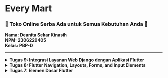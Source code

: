 # Every Mart
### <b>🛒 Toko Online Serba Ada untuk Semua Kebutuhan Anda 🛒</b>
**Nama: Deanita Sekar Kinasih** <br>
**NPM: 2306229405**<br>
**Kelas: PBP-D**<br>
<hr>

<details>
<summary> <strong> Tugas 9: Integrasi Layanan Web Django dengan Aplikasi Flutter </strong> </summary>

### Jelaskan mengapa kita perlu membuat model untuk melakukan pengambilan ataupun pengiriman data JSON? Apakah akan terjadi error jika kita tidak membuat model terlebih dahulu?
Kita perlu membuat model untuk melakukan pengambilan ataupun pengiriman data JSON karena beberapa alasan, yaitu:
- Standardisasi data
  Ketika kita menerima atau mengirim data JSON, model berfungsi untuk memastikan bahwa struktur data selalu konsisten dan sesuai dengan ketentuan. Tanpa model, data akan menjadi rentan terhadap kesalahan format dan sulit untuk divalidasi.
- Mempermudah konversi
  JSON adalah format string yang memerlukan aprsing untuk dapat digunakan dalam aplikasi. Dengan adanya model, proses konversi antara JSON dan objek menjadi lebih mudah dan terstruktur. Hal ini tidak hanya meningkatkan efisiensi, tetapi juga mengurangi kesalahan manipulasi data. <br>
Jika kita tidak membuat model terlebih dahulu, terdapat kemungkinan terjadi error. Aplikasi menjadi lebih rentan terhadap runtime error seperti `NoSuchMethodError` atau `TypeError`. Selain itu, proses debugging menjadi lebih sulit karena IDE tidak dapat memberikan warning tentang ketidaksesuaian tipe data atau properti yang hilang. Ketika aplikasi berkembang, pengelolaan data tanpa model menjadi semakin kompleks. <br>
Meskipun ada situasi di mana kita tidak perlu membuat model terlebih dahulu, pengembangan tanpa model tidak direkomendasikan. Penggunaan model dapat meningkatkan maintainability, readability, dan reliability secara signifikan, serta membantu pengembangan aplikasi.
<hr>

### Jelaskan fungsi dari library http yang sudah kamu implementasikan pada tugas ini
Library HTTP berperan penting untuk menghubungkan antara aplikasi Flutter dan backend Django. Pada implementasi tugas ini, library http fugunakan untuk melakukan berbagai operasi HTTP yang penting dalam aplikasi. Secara spesifik, saya menggunakan library HTTP untuk mengirim request `GET` ke endpoint Django untuk mengambil data produk, melakukan request `POST` untuk proses autentikasi dan registrasi, serta mengirim data form ketika menambahkan produk baru. Library HTTP memiliki kemampuan untuk menangani proses asynchronous, sehingga aplikasi tetap responsif selama proses pertukaran data dengan server berlangsung.
<hr>

### Jelaskan fungsi dari CookieRequest dan jelaskan mengapa instance CookieRequest perlu untuk dibagikan ke semua komponen di aplikasi Flutter.
Beberapa fungsi dari CookieRequest, yaitu:
- Mengelola Cookie secara otomatis
  `CookieRequest` menyimpan dan mengirimkan cookie yang diperlukan oleh Django untuk mengenali User yang sedang login
- Mendukung operasi HTTP
  `CookieRequest` menyediakan beberapa metode yang memudahkan interaksi dengan server Django, seperti `login`, `logout`, dan `get`
- Mendukung CSRF token Django
  `CookieRequest` menangani CSRF token secara otomatis untuk operasi `POST`, `PUT`, dan `DELETE`
Instance `CookieRequest` perlu dibagikan ke seluruh komponen di aplikasi Flutter melalui `Provider` karena beberapa alasan, yaitu:
- Menciptakan single source of truth untuk autentikasi, memastikan bahwa semua komponen aplikasi mengakses data sesi yang sama dan konsisten
- Menghindari pembuatan isntance baru di setiap komponen yang membutuhkan akses ke data sesi sehingga User tidak perlu melakukan autentikasi ulang ketika berpindah antar halaman atau menggunakan fitur yang berbeda
- Menyederhanakan pengelolaan state aplikasi secara keseluruhan akrena perubahan langsung tercermin di seluruh aplikasi, mengurangi terjadinya inkonsistensi dalam autentikasi pengguna
<hr>

### Jelaskan mekanisme pengiriman data mulai dari input hingga dapat ditampilkan pada Flutter.
- User melakukan input data melalui widget dan data form disimpan dalam variabel
- Data dikonversi ke format JSON dan request HTTP disiapkan dengan library `http/CookieRequest`
- Data JSON dikirim ke endpoint Django. Kemudian, server menerima dan memproses data lalu server mengirim response JSON
- Flutter menerima respons JSON. Lalu, data JSON di-decode menjadi objek Dart dan data dikonversi sesuai model yang dibuat
- FutureBuilder digunakan untuk mengelola data asynchronous dan data ditampilkan melalui widget UI
<hr>

### Jelaskan mekanisme autentikasi dari login, register, hingga logout. Mulai dari input data akun pada Flutter ke Django hingga selesainya proses autentikasi oleh Django dan tampilnya menu pada Flutter.
**Register**
- User melakukan input data untuk register melalui widget Flutter
- Data dikirim ke Django untuk dilakukan validasi
- Django menyimpan data dari User
- Flutter menampilkan status setelah User melakukan input data

**Login**
- User melakukan input data untuk login melalui widget Flutter
- Data dikirim ke Django untuk dilakukan pemeriksaan data
- Django mengelola sesi dan Fluter menyimpan status login
- User diarahkan ke halaman menu

**Logout**
- User mengirimkan request logout melalui widget Flutter
- Django menghapus sesi dan Flutter menghapus status login
- User diarahkan ke halaman login
<hr>

### Jelaskan bagaimana cara kamu mengimplementasikan checklist di atas secara step-by-step! (bukan hanya sekadar mengikuti tutorial).

**Memastikan deployment proyek tugas Django telah berjalan dengan baik**
- Memastikan Django berjalan pada local host dan PWS
- Menambahkan konfigurasi `ALLOWED_HOSTS` di `settings.py` pada direktori `every_mart` untuk integrasi Django dari emulator Android
```py
ALLOWED_HOSTS = [..., ..., "10.0.2.2"]
```
- Menginstal library yang diperlukan dan menambahkan `django-cors-headers`
**Mengimplementasikan fitur registrasi akun pada proyek tugas Flutter**
- Membuat file `register.dart` pada `lib/screens/`, menambahkan TextField untuk `username`, `password`, dan `confirmPassword`, serta memanggil API Django dengan `CookieRequest`
```dart
import 'dart:convert';
import 'package:flutter/material.dart';
import 'package:pbp_django_auth/pbp_django_auth.dart';
import 'package:provider/provider.dart';
import 'package:every_mart/screens/login.dart';

class RegisterPage extends StatefulWidget {
  const RegisterPage({super.key});

  @override
  State<RegisterPage> createState() => _RegisterPageState();
}

class _RegisterPageState extends State<RegisterPage> {
  final _usernameController = TextEditingController();
  final _passwordController = TextEditingController();
  final _confirmPasswordController = TextEditingController();

  @override
  Widget build(BuildContext context) {
    final request = context.watch<CookieRequest>();
    return Scaffold(
      appBar: AppBar(
        title: const Text('Register'),
        leading: IconButton(
          icon: const Icon(Icons.arrow_back),
          onPressed: () {
            Navigator.pop(context);
          },
        ),
      ),
      body: Center(
        child: SingleChildScrollView(
          padding: const EdgeInsets.all(16.0),
          child: Card(
            elevation: 8,
            shape: RoundedRectangleBorder(
              borderRadius: BorderRadius.circular(12.0),
            ),
            child: Padding(
              padding: const EdgeInsets.all(20.0),
              child: Column(
                mainAxisSize: MainAxisSize.min,
                children: <Widget>[
                  const Text(
                    'Register',
                    style: TextStyle(
                      fontSize: 24.0,
                      fontWeight: FontWeight.bold,
                    ),
                  ),
                  const SizedBox(height: 30.0),
                  TextFormField(
                    controller: _usernameController,
                    decoration: const InputDecoration(
                      labelText: 'Username',
                      hintText: 'Enter your username',
                      border: OutlineInputBorder(
                        borderRadius: BorderRadius.all(Radius.circular(12.0)),
                      ),
                      contentPadding:
                          EdgeInsets.symmetric(horizontal: 12.0, vertical: 8.0),
                    ),
                    validator: (value) {
                      if (value == null || value.isEmpty) {
                        return 'Please enter your username';
                      }
                      return null;
                    },
                  ),
                  const SizedBox(height: 12.0),
                  TextFormField(
                    controller: _passwordController,
                    decoration: const InputDecoration(
                      labelText: 'Password',
                      hintText: 'Enter your password',
                      border: OutlineInputBorder(
                        borderRadius: BorderRadius.all(Radius.circular(12.0)),
                      ),
                      contentPadding:
                          EdgeInsets.symmetric(horizontal: 12.0, vertical: 8.0),
                    ),
                    obscureText: true,
                    validator: (value) {
                      if (value == null || value.isEmpty) {
                        return 'Please enter your password';
                      }
                      return null;
                    },
                  ),
                  const SizedBox(height: 12.0),
                  TextFormField(
                    controller: _confirmPasswordController,
                    decoration: const InputDecoration(
                      labelText: 'Confirm Password',
                      hintText: 'Confirm your password',
                      border: OutlineInputBorder(
                        borderRadius: BorderRadius.all(Radius.circular(12.0)),
                      ),
                      contentPadding:
                          EdgeInsets.symmetric(horizontal: 12.0, vertical: 8.0),
                    ),
                    obscureText: true,
                    validator: (value) {
                      if (value == null || value.isEmpty) {
                        return 'Please confirm your password';
                      }
                      return null;
                    },
                  ),
                  const SizedBox(height: 24.0),
                  ElevatedButton(
                    onPressed: () async {
                      String username = _usernameController.text;
                      String password1 = _passwordController.text;
                      String password2 = _confirmPasswordController.text;

                      // Cek kredensial
                      final response = await request.postJson(
                          "http://localhost:8000/auth/register/",
                          jsonEncode({
                            "username": username,
                            "password1": password1,
                            "password2": password2,
                          }));
                      if (context.mounted) {
                        if (response['status'] == 'success') {
                          ScaffoldMessenger.of(context).showSnackBar(
                            const SnackBar(
                              content: Text('Successfully registered!'),
                            ),
                          );
                          Navigator.pushReplacement(
                            context,
                            MaterialPageRoute(
                                builder: (context) => const LoginPage()),
                          );
                        } else {
                          ScaffoldMessenger.of(context).showSnackBar(
                            const SnackBar(
                              content: Text('Failed to register!'),
                            ),
                          );
                        }
                      }
                    },
                    style: ElevatedButton.styleFrom(
                      foregroundColor: Colors.white,
                      minimumSize: Size(double.infinity, 50),
                      backgroundColor: Theme.of(context).colorScheme.primary,
                      padding: const EdgeInsets.symmetric(vertical: 16.0),
                    ),
                    child: const Text('Register'),
                  ),
                ],
              ),
            ),
          ),
        ),
      ),
    );
  }
}
```
- Menambahkan endopoint `/auth/register/` di Django yang menerima data username dan password
- Jika berhasil, User akan masuk ke halaman login. Jika gagal, akan terdapat pesan error
**Membuat halaman login pada proyek tugas Flutter**
- Membuat file `login.dart` pada `lib/screens/`, menambahkan TextField untuk `username` dan `password`, dan memanggil endpoint `/auth/login/`
```dart
import 'package:flutter/material.dart';
import 'package:pbp_django_auth/pbp_django_auth.dart';
import 'package:provider/provider.dart';
import 'package:every_mart/screens/menu.dart';
import 'register.dart';

void main() {
  runApp(const LoginApp());
}

class LoginApp extends StatelessWidget {
  const LoginApp({super.key});

  @override
  Widget build(BuildContext context) {
    return MaterialApp(
      title: 'Login',
      theme: ThemeData(
        useMaterial3: true,
        colorScheme: ColorScheme.fromSwatch(
                    primarySwatch: Colors.green,
        ).copyWith(primary: const Color(0xFF2E8B57), secondary: const Color(0xFFFF8C00)),
      ),
      home: const LoginPage(),
    );
  }
}

class LoginPage extends StatefulWidget {
  const LoginPage({super.key});

  @override
  State<LoginPage> createState() => _LoginPageState();
}

class _LoginPageState extends State<LoginPage> {
  final TextEditingController _usernameController = TextEditingController();
  final TextEditingController _passwordController = TextEditingController();

  @override
  Widget build(BuildContext context) {
    final request = context.watch<CookieRequest>();

    return Scaffold(
      appBar: AppBar(
        title: const Text('Login'),
      ),
      body: Center(
        child: SingleChildScrollView(
          padding: const EdgeInsets.all(16.0),
          child: Card(
            elevation: 8,
            shape: RoundedRectangleBorder(
              borderRadius: BorderRadius.circular(12.0),
            ),
            child: Padding(
              padding: const EdgeInsets.all(20.0),
              child: Column(
                mainAxisSize: MainAxisSize.min,
                children: [
                  const Text(
                    'Login',
                    style: TextStyle(
                      fontSize: 24.0,
                      fontWeight: FontWeight.bold,
                    ),
                  ),
                  const SizedBox(height: 30.0),
                  TextField(
                    controller: _usernameController,
                    decoration: const InputDecoration(
                      labelText: 'Username',
                      hintText: 'Enter your username',
                      border: OutlineInputBorder(
                        borderRadius: BorderRadius.all(Radius.circular(12.0)),
                      ),
                      contentPadding:
                          EdgeInsets.symmetric(horizontal: 12.0, vertical: 8.0),
                    ),
                  ),
                  const SizedBox(height: 12.0),
                  TextField(
                    controller: _passwordController,
                    decoration: const InputDecoration(
                      labelText: 'Password',
                      hintText: 'Enter your password',
                      border: OutlineInputBorder(
                        borderRadius: BorderRadius.all(Radius.circular(12.0)),
                      ),
                      contentPadding:
                          EdgeInsets.symmetric(horizontal: 12.0, vertical: 8.0),
                    ),
                    obscureText: true,
                  ),
                  const SizedBox(height: 24.0),
                  ElevatedButton(
                    onPressed: () async {
                      String username = _usernameController.text;
                      String password = _passwordController.text;

                      // Cek kredensial
                      final response = await request
                          .login("http://localhost:8000/auth/login/", {
                        'username': username,
                        'password': password,
                      });

                      if (request.loggedIn) {
                        String message = response['message'];
                        String uname = response['username'];
                        if (context.mounted) {
                          Navigator.pushReplacement(
                            context,
                            MaterialPageRoute(
                                builder: (context) => MyHomePage()),
                          );
                          ScaffoldMessenger.of(context)
                            ..hideCurrentSnackBar()
                            ..showSnackBar(
                              SnackBar(
                                  content:
                                      Text("$message Selamat datang, $uname.")),
                            );
                        }
                      } else {
                        if (context.mounted) {
                          showDialog(
                            context: context,
                            builder: (context) => AlertDialog(
                              title: const Text('Login Gagal'),
                              content: Text(response['message']),
                              actions: [
                                TextButton(
                                  child: const Text('OK'),
                                  onPressed: () {
                                    Navigator.pop(context);
                                  },
                                ),
                              ],
                            ),
                          );
                        }
                      }
                    },
                    style: ElevatedButton.styleFrom(
                      foregroundColor: Colors.white,
                      minimumSize: Size(double.infinity, 50),
                      backgroundColor: Theme.of(context).colorScheme.primary,
                      padding: const EdgeInsets.symmetric(vertical: 16.0),
                    ),
                    child: const Text('Login'),
                  ),
                  const SizedBox(height: 36.0),
                  GestureDetector(
                    onTap: () {
                      Navigator.push(
                        context,
                        MaterialPageRoute(
                            builder: (context) => const RegisterPage()),
                      );
                    },
                    child: Text(
                      'Don\'t have an account yet? Register now',
                      style: TextStyle(
                        color: Theme.of(context).colorScheme.primary,
                        fontSize: 16.0,
                      ),
                    ),
                  ),
                ],
              ),
            ),
          ),
        ),
      ),
    );
  }
}
```
- Menggunakan `CookieReguest` untuk login. Jika berhasil, User akan masuk ke halaman utama aplikasi. Jika gagal, akan terdapat pesan error
- Menyimpan status login menggunakan `Provider`
```
flutter pub add provider
flutter pub add pbp_django_auth
```
```dart
  @override
  Widget build(BuildContext context) {
    return Provider(
      create: (_) {
        CookieRequest request = CookieRequest();
        return request;
      },
      child: MaterialApp(
        title: 'Every Mart',
        theme: ThemeData(
          useMaterial3: true,
          colorScheme: ColorScheme.fromSwatch(
                      primarySwatch: Colors.green,
          ).copyWith(primary: const Color(0xFF2E8B57), secondary: const Color(0xFFFF8C00)),
        ),
        home: const LoginPage(),
      ),
    );
  }
```
**Mengintegrasikan sistem autentikasi Django dengan proyek tugas Flutter**
- Menambahkan package `pbp_django_auth` untuk mengelola session dan mengatur `Provider` pada root aplikasi di `main.dart`
- Menggunakan `/auth/login/` untuk login dan `/auth/logout/` untuk logout
- Melakukan konfigurasi middleware CORS dan CSRF di Django
```py
CORS_ALLOW_ALL_ORIGINS = True
CORS_ALLOW_CREDENTIALS = True
CSRF_COOKIE_SECURE = True
SESSION_COOKIE_SECURE = True
CSRF_COOKIE_SAMESITE = 'None'
SESSION_COOKIE_SAMESITE = 'None'
```
**Membuat model kustom sesuai dengan proyek aplikasi Django**
- Menyimpan model yang sesuai dengan aplikasi Django di `lib/models/` dengan file `product_entry.dart`
```dart
import 'dart:convert';

List<ProductEntry> productEntryFromJson(String str) => List<ProductEntry>.from(
    json.decode(str).map((x) => ProductEntry.fromJson(x)));

String productEntryToJson(List<ProductEntry> data) =>
    json.encode(List<dynamic>.from(data.map((x) => x.toJson())));

class ProductEntry {
  String model;
  String pk;
  Fields fields;

  ProductEntry({
    required this.model,
    required this.pk,
    required this.fields,
  });

  factory ProductEntry.fromJson(Map<String, dynamic> json) => ProductEntry(
        model: json["model"],
        pk: json["pk"],
        fields: Fields.fromJson(json["fields"]),
      );

  Map<String, dynamic> toJson() => {
        "model": model,
        "pk": pk,
        "fields": fields.toJson(),
      };
}

class Fields {
  String user;
  String name;
  int price;
  String description;
  int stock;

  Fields({
    required this.user,
    required this.name,
    required this.price,
    required this.description,
    required this.stock,
  });

  factory Fields.fromJson(Map<String, dynamic> json) => Fields(
        user: json["user"].toString(),
        name: json["name"],
        price: json["price"],
        description: json["description"],
        stock: json["stock"],
      );

  Map<String, dynamic> toJson() => {
        "user": user,
        "name": name,
        "price": price,
        "description": description,
        "stock": stock,
      };
}
```
**Membuat halaman yang berisi daftar semua item yang terdapat pada endpoint JSON di Django**
- Menambahkan dependensi HTTP dan melakukan modifikasi `android/app/src/main/AndroidManifest.xml`
```
flutter pub add http
```
```xml
...
    <application>
    ...
    </application>
    <!-- Required to fetch data from the Internet. -->
    <uses-permission android:name="android.permission.INTERNET" />
...
```
- Melakukan fetch data dari Django
- Menggunakan `FutureBuilder` untuk menampilkan daftar item dengan melakukan membuat `list_productentry.dart` pada `lib/screens/`, mengatur tampilan daftar dengan widget `ListView.builder`, serta menampilkan atribut `name`, `price`, `description`, dan `stock`
```dart
import 'package:flutter/material.dart';
import 'package:pbp_django_auth/pbp_django_auth.dart';
import 'package:provider/provider.dart';
import 'package:every_mart/models/product_entry.dart';
import 'package:every_mart/widgets/left_drawer.dart';

class ProductEntryPage extends StatefulWidget {
  const ProductEntryPage({super.key});

  @override
  State<ProductEntryPage> createState() => _ProductEntryPageState();
}

class _ProductEntryPageState extends State<ProductEntryPage> {
  Future<List<ProductEntry>> fetchProduct(CookieRequest request) async {
    final response = await request.get('http://localhost:8000/json/');
    
    // Melakukan decode response menjadi bentuk json
    var data = response;
    
    // Melakukan konversi data json menjadi object ProductEntry
    List<ProductEntry> listProduct = [];
    for (var d in data) {
      if (d != null) {
        listProduct.add(ProductEntry.fromJson(d));
      }
    }
    return listProduct;
  }

  @override
  Widget build(BuildContext context) {
    final request = context.watch<CookieRequest>();
    return Scaffold(
      appBar: AppBar(
        title: const Text('List Produk'),
      ),
      drawer: const LeftDrawer(),
      body: FutureBuilder(
        future: fetchProduct(request),
        builder: (context, AsyncSnapshot snapshot) {
          if (snapshot.data == null) {
            return const Center(child: CircularProgressIndicator());
          } else {
            if (!snapshot.hasData) {
              return const Column(
                children: [
                  Text(
                    'Belum ada data produk',
                    style: TextStyle(fontSize: 20, color: Color(0xff59A5D8)),
                  ),
                  SizedBox(height: 8),
                ],
              );
            } else {
              return ListView.builder(
                itemCount: snapshot.data!.length,
                itemBuilder: (_, index) => Container(
                  margin:
                      const EdgeInsets.symmetric(horizontal: 16, vertical: 12),
                  padding: const EdgeInsets.all(20.0),
                  child: Column(
                    mainAxisAlignment: MainAxisAlignment.start,
                    crossAxisAlignment: CrossAxisAlignment.start,
                    children: [
                      Text(
                        "${snapshot.data![index].fields.name}",
                        style: const TextStyle(
                          fontSize: 18.0,
                          fontWeight: FontWeight.bold,
                        ),
                      ),
                        const SizedBox(height: 10),
                        Text("Price: Rp${snapshot.data![index].fields.price}"),
                        const SizedBox(height: 10),
                        Text("Stock: ${snapshot.data![index].fields.stock}"),
                        const SizedBox(height: 10),
                        Text("Description: ${snapshot.data![index].fields.description}"),
                    ],
                  ),
                ),
              );
            }
          }
        },
      ),
    );
  }
}
```
**Membuat halaman detail untuk setiap item**
- Menambahkan gesture pada item di daftar untuk membuka halaman detail dan menggunakan `Navigator.push()` untuk halaman baru
- Menampilkan detail atribut dari item dengan widget `Text` atau `Card`
**Melakukan filter item berdasarkan pengguna yang login**
- Melakukan modifikasi endpoint Django untuk mengembailkan item sesuai Useryang login dan menggunakan `request.user` pada `views.py` di Django untuk mendapatkan data sesuai User
```py
@csrf_exempt
def create_product_flutter(request):
    if request.method == 'POST':

        data = json.loads(request.body)
        new_product = Product.objects.create(
            user=request.user,
            name = data["name"],
            price = int(data["price"]),
            description = data["description"],
            stock = int(data["stock"]),
        )

        new_product.save()

        return JsonResponse({"status": "success"}, status=200)
    else:
        return JsonResponse({"status": "error"}, status=401)
```    
**Github dan PWS**
- Menggungah perubahan pada respositori `every-mart-mobile`
```
git add .
git commit -m "..."
git push -u origin main
```
- Menggungah perubahan pada respositori `every-mart` dan melakukan redeploy pada PWS
```
git add .
git commit -m "..."
git push origin main

git branch -M main
git push pws main:master
```
</details>

<details>
<summary> <strong> Tugas 8: Flutter Navigation, Layouts, Forms, and Input Elements </strong> </summary>

### Apa kegunaan const di Flutter? Jelaskan apa keuntungan ketika menggunakan const pada kode Flutter. Kapan sebaiknya kita menggunakan const, dan kapan sebaiknya tidak digunakan?
`const` digunakan untuk membuat objek yang nilainya tidak berubah selama aplikasi berjalan, diinisialisasi saat compile-time, serta hanya dibuat sekali dan disimpan dalam memori.<br>
Keuntungan menggunakan `const` adalah optimasi performa dengan mengurangi beban memori karena objek hanya dibuat sekali dan meningkatkan kecepatan rendering aplikasi. Selain itu, penggunaan `const` menjamin nilai tidak berubah secara tidak sengaja sehingga memudahkan debugging.<br>
`const` sebaiknya digunakan pada elemen yang bersifat statis dan nilainya sudah diketahui sebelum di-compile. Penggunaan `const` pada elemen ini akan meningkatkan performa karena widget hanya perlu dibuat sekali dan disimpan dalam memori. <br>
Contoh penggunaan:
```dart
const Text('Welcome')
const SizedBox(height: 10)
const EdgeInsets.all(16.0)
const Color primaryColor = Colors.blue
```
`const` sebaiknya tidak digunakan pada widget yang nilainya berubah saat runtime. Penggunaan `const` pada data dinamis akan menyebabkan error karena bertentangan dengan sifat `const` yang immutable. <br>
Contoh penggunaan:
```dart
Text(userInput)
Text(DateTime.now().toString())
TextField(controller: controller)
```
<hr>

### Jelaskan dan bandingkan penggunaan Column dan Row pada Flutter. Berikan contoh implementasi dari masing-masing layout widget ini!
![Column](/column.jpg) <br>
`Column` berfungsi untuk menyusun widget-widget child secara vertikal dari atas ke bawah, dengan main axis yang berjalan vertikal dan cross axis horizontal. Contoh implementasi `Column`:
```dart
Column(
  children: <Widget>[
    Text('Item 1'),
    Text('Item 2'),
    Text('Item 3'),
  ],
)
```
![Row](/row.jpg) <br>
`Row` digunakan untuk menyusun widget-widget child secara horizontal dari kiri ke kanan, dengan main axis yang berjalan horizontal dan cross axis vertikal. Contoh implementasi `Row`:
```dart
Row(
  children: [
    Expanded(child: Text('Item 1')),
    Expanded(child: Text('Item 2')),
    Expanded(child: Text('Item 3')),
  ],
)
```
Kedua widget ini dapat dikombinasikan untuk membuat layout yang lebih kompleks. Penggunaan `Column` dan `Row` serta kombinasinya dapat menciptakan layout UI yang fleksibel dan responsif serta kebutuhan aplikasi Flutter. <br>
Referensi: [Compelling Layout With Flutter Row And Column](https://www.dhiwise.com/post/how-to-create-compelling-layout-with-flutter-row-and-column)
<hr>

### Sebutkan apa saja elemen input yang kamu gunakan pada halaman form yang kamu buat pada tugas kali ini. Apakah terdapat elemen input Flutter lain yang tidak kamu gunakan pada tugas ini? Jelaskan!
Pada halaman form yang saya buat, elemen input yang saya gunakan, yaitu:
- `TextFromField` untuk input dengan 4 field, yaitu nama produk, harga produk, deskripsi produk, dan stock produk

Terdapat beberapa elemen Flutter yang tidak saya gunakan, di antaranya:
- `Radio` untuk memilih satu opsi dari beberapa pilihan
- `Checkbox` untuk input boolean
- `Switch` untuk alternatif dari checkbox dengan tampilan yang berbeda
- `Slider` untuk memilih nilai dalam rentang tertentu
- `FileUploadField` untuk mengunggah file
<hr>

### Bagaimana cara kamu mengatur tema (theme) dalam aplikasi Flutter agar aplikasi yang dibuat konsisten? Apakah kamu mengimplementasikan tema pada aplikasi yang kamu buat?
Dalam mengembangkan aplikasi Flutter, saya mengimplementasikan tema menggunakan `ThemeData` pada `MaterialApp` yang didefinisikan di `main.dart`. Saya menggunakan `ColorScheme` dengan detail sebagai berikut:
```dart
MaterialApp(
      title: 'Flutter Demo',
      theme: ThemeData(
        colorScheme: ColorScheme.fromSwatch(
                    primarySwatch: Colors.green,
        ).copyWith(primary: const Color(0xFF2E8B57), secondary: const Color(0xFFFF8C00)),
        useMaterial3: true,
      ),
      home: MyHomePage(),
    );
```
<hr>

### Bagaimana cara kamu menangani navigasi dalam aplikasi dengan banyak halaman pada Flutter?
Saya mengelola navigasi banyak halaman pada Flutter menggunakan sistem Navigator dengan 3 metode utama, yaitu:
1. **Navigator.push()**<br>
  Navigator.push() berfungsi untuk menambahkan halaman baru ke dalam stack dan memungkinkan kembali ke halaman sebelumnya.
  ```dart
  Navigator.push(
    context,
    MaterialPageRoute(
        builder: (context) => const ProductEntryFormPage()),
  );
  ```
2. **Navigator.pushReplacement()**<br>
  Navigator.pushReplacement() berfungsi untuk mengganti halaman saat ini dengan halaman baru dan menghapus halaman sebelumnya dari stack.
  ```dart
  Navigator.pushReplacement(
    context,
    MaterialPageRoute(
      builder: (context) => MyHomePage(),
    ));
  ```
3. **Navigator.pop()**<br>
  Navigator.pop() berfungsi untuk menghapus halaman teratas dari stack dan kembali ke halaman sebelumnya.
  ```dart
  Navigator.pop(context);
  ```
<hr>
</details>

<details>
<summary> <strong> Tugas 7: Elemen Dasar Flutter </strong> </summary>

### Jelaskan apa yang dimaksud dengan stateless widget dan stateful widget, dan jelaskan perbedaan dari keduanya.
Stateless Widget adalah widget yang tidak memiliki perubahan internal state selama aplikasi berjalan. Widget ini hanya bersifat statis dan tidak dapat diubah setelah page dibuat. <br>
Stateful Widget adalah widget yang memiliki perubahan internal state selama aplikasi berjalan. Widget ini dapat memberikan respon terhadap perubahan data dan melakukan refresh page untuk memperbarui konten yang ditampilkan pada page tersebut.<br>
Secara garis besar, Stateless Widget tidak memiliki state yang dapat berubah, sedangkan Stateful Widget memiliki state yang dapat berubah selama aplikasi berjalan. Stateless Widget cocok digunakan untuk page yang static (tidak terjadi refresh page), seperti gambar dan teks, sedangkan Stateful Widget cocok digunakan untuk page yang perlu memberikan respon terhadap request yang dapat menyebabkan perubahan, seperti form. Dalam pengembangan aplikasi Flutter, diperlukan pemilihan widget yang tepat agar aplikasi dapat berjalan dengan efisien karena setiap widget memiliki karakteristik yang berbeda.
<hr>

### Sebutkan widget apa saja yang kamu gunakan pada proyek ini dan jelaskan fungsinya.
- `MyApp - StatelessWidget`: StatelessWidget yang berfungsi sebagai aplikasi utama
- `MaterialApp`: Widget untuk kustomisasi dasar aplikasi dengan design Material (title, theme, dan lain-lain)
- `ThemeData`: Widget untuk mengatur theme aplikasi (font, colorScheme, dan lain-lain)
- `MyHomePage - StatelessWidget`: StatelessWidget yang berfungsi sebagai home page aplikasi
- `Scaffold`: Widget untuk kustomisasi struktur dasar page aplikasi (AppBar, body, dan lain-lain)
- `AppBar`: Widget untuk menampilkan bagian atas page
- `Text`: Widget untuk menampilkan teks pada page
- `TextStyle`: Widget kustomisasi tampilan teks (size, color, dan lain-lain)
- `SingleChildScrollView`: Widget wrapper untuk membuat page dapat di-scroll jika ukurannya melebihi layar
- `Padding`: Widget untuk mengatur padding/jarak di sekitar widget child
- `Column`: Widget untuk mengatur widget child dalam kolom vertikal
- `GridView.count`: Widget untuk mengatur widget child dalam bentuk grid sesuai jumlah baris dan kolom
- `ItemCard - StatelessWidget`: StatelessWidget untuk menampilkan ItemHomepage
- `Material`: Widget untuk kustomisasi desain Material pada widget (elevation, color, dan lain-lain)
- `InkWell`: Widget untuk memberikan respons ketika widget dipencet
- `SnackBar`: Widget untuk menampilkan pesan sementara kepada User
- `Container`: Widget ini digunakan untuk mengatur tata letak widget
- `Center`: Widget untuk mengatur posisi widget child ke tengah
- `Icon`: Widget untuk menampilkan ikon yang dapat dikustomisasi (size, color, dan lain-lain)
<hr>

### Apa fungsi dari setState()? Jelaskan variabel apa saja yang dapat terdampak dengan fungsi tersebut.
Fungsi dari `setState()` adalah memberitahu framework Flutter mengenai perubahan pada state dari suatu widget. Ketika `setState()` dipanggil, framework Flutter akan melakukan pemanggilan ulang `build()` sehingga tampilan UI akan diperbarui sesuai dengan perubahan yang terjadi. Variabel yang terdampak dari fungsi `setState()` adalah variabel yang berada di dalam State dari `StatefulWidget`. Contoh variabel yang terdampak adalah teks dinamis, kondisi interaktif, dan data dari database.
<hr>

### Jelaskan perbedaan antara const dengan final.
`const` digunakan untuk mendefinisikan variabel yang diatur pada saat kompilasi dan tidak bisa diubah. Nilai pada variabel `const` harus ditentukan saat compile, tidak dapat ditentukan saat runtime. Variabel ini biasanya digunakan untuk variabel yang tidak berubah, seperti warna dan konstanta matematika.<br>
Contoh:
```dart
ItemHomepage("Lihat Daftar Produk", Icons.list, const Color(0xFF2E8B57)),
```
`final` digunakan untuk mendefinisikan variabel yang hanya dapat diinisialisasi sekali dan tidak dapat diubah setelahnya. Nilai pada variabel `final` dapat ditentukan saat compile maupun saat runtime. Variabel ini biasanya digunakan untuk variabel yang nilainya tidak berubah saat runtime, tetapi nilainya belum dapat diketahui saat compile, seperti input pengguna atau hasil perhitungan.<br>
Contoh:
```dart
class ItemHomepage {
    final String name;
    final IconData icon;
    final Color color;

    ItemHomepage(this.name, this.icon, this.color);
}
```
Dapat disimpulkan, variabel `const` harus diinisialisasi saat compile dan tidak dapat diubah nilainya, sedangkan variabel `final` dapat diinisialiasasi saat compile atau runtime dan hanya dapat diinisialisasi sekali (tidak dapat diubah lagi setelahnya). Penggunaan variabel `const` dan `final` bergantung dengan nilai dari variabel tersebut.
<hr>

### Jelaskan bagaimana cara kamu mengimplementasikan checklist-checklist di atas.

**Membuat sebuah program Flutter baru dengan tema E-Commerce**
- Masuk ke direktori lokal dan generate proyek baru pada terminal
```
flutter create every_mart_mobile
cd every_mart_mobile
```
- Menjalankan proyek melalui terminal
```
flutter run
```
- Melakukan modifikasi `main.dart` agar home page berada di `menu.dart`
```dart
import 'package:flutter/material.dart';
import 'package:every_mart/menu.dart';

void main() {
  runApp(const MyApp());
}

class MyApp extends StatelessWidget {
  const MyApp({super.key});

  @override
  Widget build(BuildContext context) {
    return MaterialApp(
      title: 'Flutter Demo',
      theme: ThemeData(
        colorScheme: ColorScheme.fromSwatch(
                    primarySwatch: Colors.green,
        ).copyWith(primary: const Color(0xFF2E8B57), secondary: const Color(0xFFFF8C00), ),
        useMaterial3: true,
      ),
      home: MyHomePage(),
    );
  }
}
```
- Melakukan modifikasi class `MyHomePage` pada `menu.dart` menjadi Stateless Widget, membuat Card berisi Nama, NPM, dan Kelas, serta menambahkan class InfoCard pada `menu.dart` untuk menampilkan Card
```dart
class MyHomePage extends StatelessWidget {
    MyHomePage({super.key});

    final String npm = '2306229405';
    final String name = 'Deanita Sekar Kinasih';
    final String className = 'PBP D';

    @override
    Widget build(BuildContext context) {
    ...
          children: [
            Row(
              mainAxisAlignment: MainAxisAlignment.spaceEvenly,
              children: [
                InfoCard(title: 'NPM', content: npm),
                InfoCard(title: 'Name', content: name),
                InfoCard(title: 'Class', content: className),
              ],
            ), ], }, }
    ...
class InfoCard extends StatelessWidget {
    final String title;
    final String content;

    const InfoCard({super.key, required this.title, required this.content});

    @override
    Widget build(BuildContext context) {
        return Card(
        elevation: 2.0,
        child: Container(
            width: MediaQuery.of(context).size.width / 3.5,
            padding: const EdgeInsets.all(16.0),
            child: Column(
            children: [
                Text(
                title,
                style: const TextStyle(fontWeight: FontWeight.bold),
                ),
                const SizedBox(height: 8.0),
                Text(content),
            ],
            ),
        ),
        );
    }
}
...
```
**Membuat tiga tombol sederhana dengan ikon dan teks**
- Menambahkan class `ItemHomePage` pada `menu.dart`
```dart
class ItemHomepage {
    final String name;
    final IconData icon;
    final Color color;

    ItemHomepage(this.name, this.icon, this.color);
}
```
- Melakukan modifikasi class `MyHomePage` pada `menu.dart` dengan menambahkan `final List<ItemHomepage> items` dan menerapkan warna yang berbeda untuk setiap tombol
```dart
    final List<ItemHomepage> items = [
        ItemHomepage("Lihat Daftar Produk", Icons.list, const Color(0xFF2E8B57)),
        ItemHomepage("Tambah Produk", Icons.add, const Color(0xFFFF8C00)),
        ItemHomepage("Logout", Icons.logout, const Color(0xFFFF6347)),
    ];
```
**Memunculkan Snackbar**
- Membuat class `ItemCard` untuk menampilkan snackbar yang berisi pesan "Kamu telah menekan tombol [nama button]"
```dart
class ItemCard extends StatelessWidget {

  final ItemHomepage item;
  const ItemCard(this.item, {super.key});

  @override
  Widget build(BuildContext context) {
    return Material(
      color: item.color,
      borderRadius: BorderRadius.circular(12),
      
      child: InkWell(
        onTap: () {
          ScaffoldMessenger.of(context)
            ..hideCurrentSnackBar()
            ..showSnackBar(
              SnackBar(content: Text("Kamu telah menekan tombol ${item.name}!"))
            );
        },
        child: Container(
          padding: const EdgeInsets.all(8),
          child: Center(
            child: Column(
              mainAxisAlignment: MainAxisAlignment.center,
              children: [
                Icon(
                  item.icon,
                  color: Colors.white,
                  size: 30.0,
                ),
                const Padding(padding: EdgeInsets.all(3)),
                Text(
                  item.name,
                  textAlign: TextAlign.center,
                  style: const TextStyle(color: Colors.white),
                ),
              ],
            ),
          ),
        ),
      ),
    );
  }
}
```
**Integrasi InfoCard dan ItemCard**
- Melakukan modifikasi class `MyHomePage` pada `menu.dart` untuk menampilkan `InfoCard` dan `ItemCard` di `MyHomePage`
```dart
class MyHomePage extends StatelessWidget {
    ...
    @override
    Widget build(BuildContext context) {
        return Scaffold(
        appBar: AppBar(
            title: const Text(
            'Every Mart',
            style: TextStyle(
                color: Colors.white,
                fontWeight: FontWeight.bold,
            ),
            ),
            backgroundColor: Theme.of(context).colorScheme.primary,
        ),
        body: Padding(
            padding: const EdgeInsets.all(16.0),
            child: Column(
            crossAxisAlignment: CrossAxisAlignment.center,
            children: [
                Row(
                mainAxisAlignment: MainAxisAlignment.spaceEvenly,
                children: [
                    InfoCard(title: 'NPM', content: npm),
                    InfoCard(title: 'Name', content: name),
                    InfoCard(title: 'Class', content: className),
                ],
                ),

                const SizedBox(height: 16.0),

                Center(
                child: Column(
                    children: [
                    const Padding(
                        padding: EdgeInsets.only(top: 16.0),
                        child: Text(
                        'Welcome to Every Mart',
                        style: TextStyle(
                            fontWeight: FontWeight.bold,
                            fontSize: 18.0,
                        ),
                        ),
                    ),

                    GridView.count(
                        primary: true,
                        padding: const EdgeInsets.all(20),
                        crossAxisSpacing: 10,
                        mainAxisSpacing: 10,
                        crossAxisCount: 3,
                        shrinkWrap: true,

                        children: items.map((ItemHomepage item) {
                        return ItemCard(item);
                        }).toList(),
                    ),
                    ],
                ),
                ),
            ],
            ),
        ),
        );
    }
}
```
**Github**
- Membuat repositori baru dengan nama `every-mart-mobile`
- Menghubungkan direktori lokal dengan GitHub dan mengunggah perubahan
```
git init
git add .
git commit -m "..."
git branch -M main
git remote add origin https://github.com/deanitasekar/every-mart-mobile.git
git push -u origin main
```
<hr>
</details>
